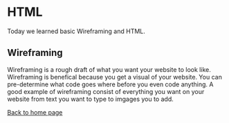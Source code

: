 # HTML

Today we learned basic Wireframing and HTML.

## Wireframing

Wireframing is a rough draft of what you want your website to look like. Wireframing is benefical because you get a visual of your website. You can pre-determine what code goes where before you even code anything. A good example of wireframing consist of everything you want on your website from text you want to type to imgages you to add.



[Back to home page](../reading-notes-102d43/README.md)